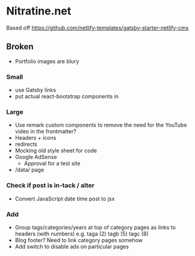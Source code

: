 # Nitratine.net

Based off https://github.com/netlify-templates/gatsby-starter-netlify-cms

## Broken

- Portfolio images are blury

### Small

- use Gatsby links
- put actual react-bootstrap components in

### Large

- Use remark custom components to remove the need for the YouTube video in the frontmatter?
- Headers + icons
- redirects
- Mocking old style sheet for code
- Google AdSense
  - Approval for a test site
- /data/ page

### Check if post is in-tack / alter

- Convert JavaScript date time post to jsx

### Add

- Group tags/categories/years at top of category pages as links to headers (with numbers) e.g. taga (2) tagb (5) tagc (8)
- Blog footer? Need to link category pages somehow
- Add switch to disable ads on particular pages
